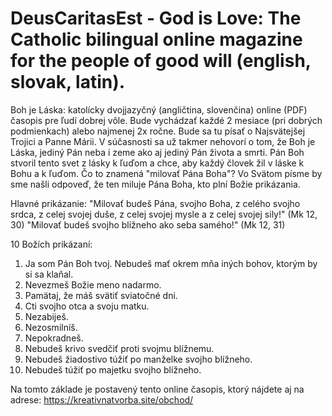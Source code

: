 # DeusCaritasEst - God is Love: The Catholic bilingual online magazine for the people of good will (english, slovak, latin).
Boh je Láska: katolícky dvojjazyčný (angličtina, slovenčina) online (PDF) časopis pre ľudí dobrej vôle. Bude vychádzať každé 2 mesiace (pri dobrých podmienkach) alebo najmenej 2x ročne. Bude sa tu písať o Najsvätejšej Trojici a Panne Márii. V súčasnosti sa už takmer nehovorí o tom, že Boh je Láska, jediný Pán neba i zeme ako aj jediný Pán života a smrti. Pán Boh stvoril tento svet z lásky k ľuďom a chce, aby každý človek žil v láske k Bohu a k ľuďom. Čo to znamená "milovať Pána Boha"? Vo Svätom písme by sme našli odpoveď, že ten miluje Pána Boha, kto plní Božie prikázania. 

Hlavné prikázanie: "Milovať budeš Pána, svojho Boha, z celého svojho srdca, z celej svojej duše, z celej svojej mysle a z celej svojej sily!" (Mk 12, 30) "Milovať budeš svojho blížneho ako seba samého!" (Mk 12, 31)

10 Božích prikázaní: 
1. Ja som Pán Boh tvoj. Nebudeš mať okrem mňa iných bohov, ktorým by si sa klaňal.
2. Nevezmeš Božie meno nadarmo.
3. Pamätaj, že máš svätiť sviatočné dni.
4. Cti svojho otca a svoju matku.
5. Nezabiješ.
6. Nezosmilníš.
7. Nepokradneš.
8. Nebudeš krivo svedčiť proti svojmu blížnemu.
9. Nebudeš žiadostivo túžiť po manželke svojho blížneho.
10. Nebudeš túžiť po majetku svojho blížneho.

Na tomto základe je postavený tento online časopis, ktorý nájdete aj na adrese: https://kreativnatvorba.site/obchod/ 
